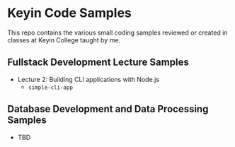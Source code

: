 # Keyin Code Samples

This repo contains the various small coding samples reviewed or created in classes at Keyin College taught by me.

## Fullstack Development Lecture Samples
- Lecture 2: Building CLI applications with Node.js
  - `simple-cli-app`

## Database Development and Data Processing Samples
- TBD